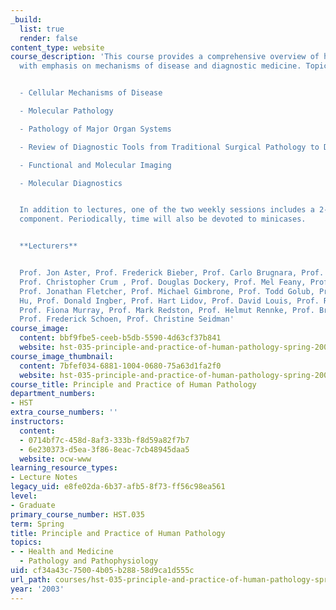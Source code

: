 ```yaml
---
_build:
  list: true
  render: false
content_type: website
course_description: 'This course provides a comprehensive overview of human pathology
  with emphasis on mechanisms of disease and diagnostic medicine. Topics include:


  - Cellular Mechanisms of Disease

  - Molecular Pathology

  - Pathology of Major Organ Systems

  - Review of Diagnostic Tools from Traditional Surgical Pathology to Diagnostic Spectroscopy

  - Functional and Molecular Imaging

  - Molecular Diagnostics


  In addition to lectures, one of the two weekly sessions includes a 2-3 hour laboratory
  component. Periodically, time will also be devoted to minicases.


  **Lecturers**


  Prof. Jon Aster, Prof. Frederick Bieber, Prof. Carlo Brugnara, Prof. Robert B. Colvin,
  Prof. Christopher Crum , Prof. Douglas Dockery, Prof. Mel Feany, Prof. Michael Feld,
  Prof. Jonathan Fletcher, Prof. Michael Gimbrone, Prof. Todd Golub, Prof. Frank B.
  Hu, Prof. Donald Ingber, Prof. Hart Lidov, Prof. David Louis, Prof. Richard Mitchell,
  Prof. Fiona Murray, Prof. Mark Redston, Prof. Helmut Rennke, Prof. Bruce Rosen,
  Prof. Frederick Schoen, Prof. Christine Seidman'
course_image:
  content: bbf9fbe5-ceeb-b5db-5590-4d63cf37b841
  website: hst-035-principle-and-practice-of-human-pathology-spring-2003
course_image_thumbnail:
  content: 7bfef034-6881-1004-0680-75a63d1fa2f0
  website: hst-035-principle-and-practice-of-human-pathology-spring-2003
course_title: Principle and Practice of Human Pathology
department_numbers:
- HST
extra_course_numbers: ''
instructors:
  content:
  - 0714bf7c-458d-8af3-333b-f8d59a82f7b7
  - 6e230373-d5ea-3f86-8eac-7cb48945daa5
  website: ocw-www
learning_resource_types:
- Lecture Notes
legacy_uid: e8fe02da-6b37-afb5-8f73-ff56c98ea561
level:
- Graduate
primary_course_number: HST.035
term: Spring
title: Principle and Practice of Human Pathology
topics:
- - Health and Medicine
  - Pathology and Pathophysiology
uid: cf34a43c-7500-4b05-b288-58d9ca1d555c
url_path: courses/hst-035-principle-and-practice-of-human-pathology-spring-2003
year: '2003'
---
```

